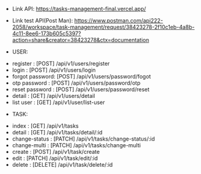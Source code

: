 * Link API: https://tasks-management-final.vercel.app/
* Link test API(Post Man): https://www.postman.com/api222-2058/workspace/task-management/request/38423278-2f10c1eb-4a8b-4c11-8ee6-173b605c5397?action=share&creator=38423278&ctx=documentation


* USER:
- register       : [POST]   /api/v1/users/register
- login          : [POST]   /api/v1/users/login
- forgot password: [POST]   /api/v1/users/password/fogot
- otp password   : [POST]   /api/v1/users/password/otp
- reset password : [POST]   /api/v1/users/password/reset
- detail         : [GET]    /api/v1/users/detail
- list user      : [GET]    /api/v1/user/list-user

  
* TASK:
- index          : [GET]    /api/v1/tasks
- detail         : [GET]    /api/v1/tasks/detail/:id
- change-status  : [PATCH]  /api/v1/tasks/change-status/:id
- change-multi   : [PATCH]  /api/v1/tasks/change-multi
- create         : [POST]   /api/v1/task/create
- edit           : [PATCH]  /api/v1/task/edit/:id
- delete         : [DELETE] /api/v1/task/delete/:id
